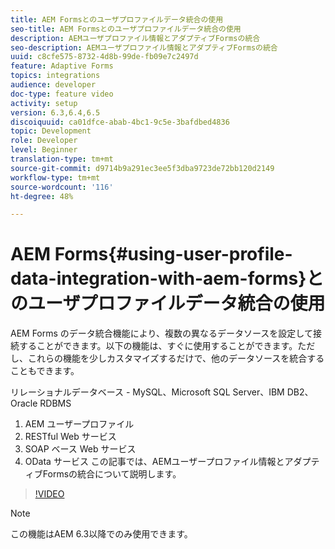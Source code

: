 ```yaml
---
title: AEM Formsとのユーザプロファイルデータ統合の使用
seo-title: AEM Formsとのユーザプロファイルデータ統合の使用
description: AEMユーザプロファイル情報とアダプティブFormsの統合
seo-description: AEMユーザプロファイル情報とアダプティブFormsの統合
uuid: c8cfe575-8732-4d8b-99de-fb09e7c2497d
feature: Adaptive Forms
topics: integrations
audience: developer
doc-type: feature video
activity: setup
version: 6.3,6.4,6.5
discoiquuid: ca01dfce-abab-4bc1-9c5e-3bafdbed4836
topic: Development
role: Developer
level: Beginner
translation-type: tm+mt
source-git-commit: d9714b9a291ec3ee5f3dba9723de72bb120d2149
workflow-type: tm+mt
source-wordcount: '116'
ht-degree: 48%

---
```



# AEM Forms{#using-user-profile-data-integration-with-aem-forms}とのユーザプロファイルデータ統合の使用

AEM Forms のデータ統合機能により、複数の異なるデータソースを設定して接続することができます。以下の機能は、すぐに使用することができます。ただし、これらの機能を少しカスタマイズするだけで、他のデータソースを統合することもできます。

リレーショナルデータベース - MySQL、Microsoft SQL Server、IBM DB2、Oracle RDBMS

1. AEM ユーザープロファイル
1. RESTful Web サービス
1. SOAP ベース Web サービス
1. OData サービス
この記事では、AEMユーザープロファイル情報とアダプティブFormsの統合について説明します。

>[!VIDEO](https://video.tv.adobe.com/v/17432/?quality=9&learn=on)

>[!NOTE]
>
>この機能はAEM 6.3以降でのみ使用できます。

